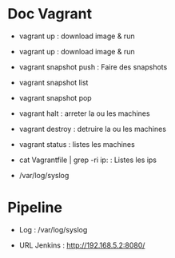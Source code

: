 # Doc Vagrant

* vagrant up : download image & run
* vagrant up <serveur> : download image & run <serveur>
* vagrant snapshot push : Faire des snapshots
* vagrant snapshot list
* vagrant snapshot pop
* vagrant halt : arreter la ou les machines
* vagrant destroy : detruire la ou les machines
* vagrant status : listes les machines

* cat Vagrantfile | grep -ri ip: : Listes les ips
* /var/log/syslog

# Pipeline 

* Log : /var/log/syslog

* URL Jenkins : http://192.168.5.2:8080/